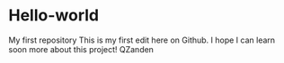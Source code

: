 # Hello-world
My first repository
This is my first edit here on Github. I hope I can learn soon more about this project!
QZanden
